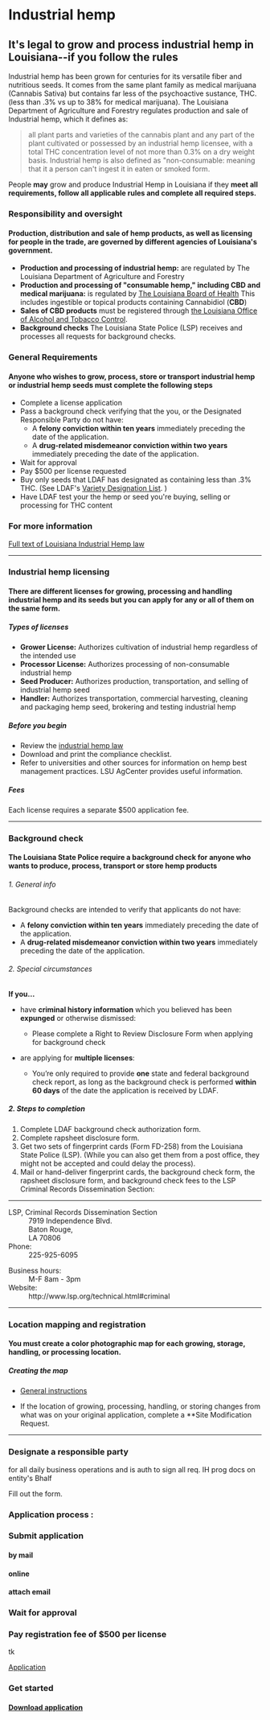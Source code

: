 <!-- service group title -->
# Industrial hemp
<!--// service group title -->
<!--service group subhead -->
## It's legal to grow and process industrial hemp in Louisiana--if you follow the rules
<!--// service group subhead -->
<!-- service group summary -->
Industrial hemp has been grown for centuries for its versatile fiber and nutritious seeds. It comes from the same plant family as medical marijuana (Cannabis Sativa) but contains far less of the psychoactive sustance, THC. (less than .3% vs up to 38% for medical marijuana). 
The Louisiana Department of Agriculture and Forestry regulates production and sale of Industrial hemp, which it defines as:
> all plant parts and varieties of the cannabis plant and any part of the plant cultivated or possessed by an industrial hemp licensee, with a total THC concentration level of not more than 0.3% on a dry weight basis.
Industrial hemp is also defined as "non-consumable: meaning that it a person can't ingest it in eaten or smoked form. 

People **may** grow and produce Industrial Hemp in Louisiana if they **meet all requirements, follow all applicable rules and complete all required steps.** 

<!--// service group summary -->


<!--service group section hed -->
###  Responsibility and oversight
<!--// service group section hed -->
<!--service group section subhed -->
#### Production, distribution and sale of hemp products, as well as licensing for people in the trade, are governed by different agencies of Louisiana's government.
<!--// service group section subhed -->
<!--service group section block -->
- **Production and processing of industrial hemp:** are regulated by The Louisiana Department of Agriculture and Forestry
- **Production and processing of "consumable hemp," including CBD and medical marijuana:** is regulated by [The Louisiana Board of Health](https://ldh.la.gov/) This includes ingestible or topical products containing Cannabidiol (**CBD**) 
- **Sales of CBD products** must be registered through [the Louisiana Office of Alcohol and Tobacco Control](https://atc.louisiana.gov/).
- **Background checks** The Louisiana State Police (LSP) receives and processes all requests for background checks.
<!--//service group info block -->
<!--service group section hed -->
### General Requirements
<!--// service group section hed -->
<!--service group section subhed -->
#### Anyone who wishes to grow, process, store or transport industrial hemp or industrial hemp seeds must complete the following steps
<!--//service group section subhed -->
- Complete a license application 
- Pass a background check verifying that the you, or the Designated Responsible Party do not have:  
    - A **felony conviction within ten years** immediately preceding the date of the application. 
    - A **drug-related misdemeanor conviction within two years** immediately preceding the date of the application.
- Wait for approval 
- Pay $500 per license requested
- Buy only seeds that LDAF has designated as containing less than .3% THC.
(See LDAF's [Variety Designation List](http://www.ldaf.state.la.us/wp-content/uploads/2023/05/Variety-Designation-List-2023May09.pdf). )
- Have LDAF test your the hemp or seed you're buying, selling or processing for THC content

### For more information

[Full text of Louisiana Industrial Hemp law](http://www.ldaf.state.la.us/wp-content/uploads/2021/12/Law-State-Legis-Site-12-2-2021.pdf) 

<!--service categories (from category content type): Licensing, industrial hemp-->
****
<!--Service entry-->
<!-- entry title -->
### Industrial hemp licensing
<!--// entry title -->

<!--entry subhead -->
#### There are different licenses for growing, processing and handling industrial hemp and its seeds but you can apply for any or all of them on the same form. 

<!--// entry subhead -->

<!-- Below are the standard fields describing the benefits, requirements and means of accessing the service. Each one is a referenced "description with headline" content type. User can add up to ten of these -->

   ##### Types of licenses

- **Grower License:** Authorizes cultivation of industrial hemp regardless of the intended use
- **Processor License:** Authorizes processing of non-consumable industrial hemp
- **Seed Producer:** Authorizes production, transportation, and selling of industrial hemp seed
- **Handler:** Authorizes transportation, commercial harvesting, cleaning and packaging hemp seed, brokering and testing industrial hemp


   
 <!-- Description with headline CT reference -->
  ##### Before you begin
- Review the [industrial hemp law ](http://www.ldaf.state.la.us/wp-content/uploads/2021/12/Law-State-Legis-Site-12-2-2021.pdf)
- Download and print the compliance checklist.
- Refer to universities and other sources for information on hemp best management practices. LSU AgCenter provides useful information.


<!-- // description with headline CT reference -->
<!-- Description with headline CT reference -->
##### Fees
Each license requires a separate $500 application fee. 
<!-- // description with headline CT reference -->
<!-- description with headline CT reference #2 -->
<!-- In final version of CT, the headlines will be chosen fron a standard list  -->


<!--// Service entry-->
 *****
<!--Service entry-->
<!--Service entry title-->
 ### Background check 
<!--//Service entry title-->
  
<!--entry subhead -->
#### The Louisiana State Police require a background check for anyone who wants to produce, process, transport or store hemp products
<!--//entry subhead-->
<!-- // description with headline CT reference -->

  






###### 1. General info
Background checks are intended to verify that applicants do not have:
- A **felony conviction within ten years** immediately preceding the date of the application.  
- A **drug-related misdemeanor conviction within two years** immediately preceding the date of the application.
 ###### 2. Special circumstances  
**If you...**
- have **criminal history information** which you believed has been **expunged** or otherwise dismissed:
    - Please complete a Right to Review Disclosure Form when applying for background check  

- are applying for **multiple licenses**: 
    - You’re only required to provide **one** state and federal background check report, as long as the background check is performed **within 60 days** of the date the application is received by LDAF.
    
<!-- Description with headline CT reference -->
##### 2. Steps to completion
1. Complete LDAF background check authorization form.
2. Complete rapsheet disclosure form.
3. Get two sets of fingerprint cards (Form FD-258) from the Louisiana State Police (LSP). (While you can also get them from a post office, they might not be accepted and could delay the process).
4. Mail or hand-deliver fingerprint cards, the background check form, the rapsheet disclosure form, and background check fees to the LSP Criminal Records Dissemination Section:
<!-- // Description with headline CT reference -->
*****
<!-- // Contact reference -->
 <dl>
 <dt>LSP, Criminal Records Dissemination Section</dt>
 <dd> 7919 Independence Blvd.</dd> 
 <dd> Baton Rouge, </dd>
 <dd> LA 70806 </dd>
 <dt> Phone:</dt>
 <dd>225-925-6095</dd>
 </dl>
<!-- // Contact reference -->
<dl>
    <dt>Business hours:</dt>
    <dd> M-F 8am - 3pm </dd>
    <dt>Website:</dt>
    <dd>http://www.lsp.org/technical.html#criminal </dd>
</dl>


<!-- // Contact reference -->
<!--// Service entry-->
*****
<!--Service entry-->
<!--Service entry title-->
  ### Location mapping and registration
<!--// Service entry title-->
<!--entry subhead -->
#### You must create a color photographic map for each growing, storage, handling, or processing location.
<!--//entry subhead -->
<!-- // description with headline (DwH) reference -->
<!--headline for DwH-->
##### Creating the map
<!--// headline for DwH-->
<!-- description for DwH -->
  - [General instructions](http://www.ldaf.state.la.us/wp-content/uploads/2021/11/Map-Instructions-for-Applications.pdf)
  
  - If the location of growing, processing, handling, or storing changes from what was on your original application, complete a **Site Modification Request.
<!--// description for DwH -->
<!--// description with headline CT reference -->
<!--// Service entry-->
*****
<!--Service entry-->
<!--Service entry title-->

  ### Designate a responsible party
for all daily business operations and is auth to sign all req. IH prog docs on entity's Bhalf

Fill out the form.

  ### Application process :
  ### Submit application
  #### by mail
  #### online
  #### attach email
  
  ### Wait for approval
  ### Pay registration fee of $500 per license
tk
 
<!-- // description with headline CT reference -->

<!-- Linked PDF -->
[Application](https://app.contentful.com/spaces/pc5e1rlgfrov/assets/3rW9nXpYVesH2exFsIqj0o)
<!--// Linked PDF -->

<!-- Service CTA: Call to action content type-->
<!-- Call to action msg -->
### Get started
<!--// Call to action msg -->
<!-- Button or link label -->
#### [Download application](https://www.example.com)
<!--// Button or link label -->
<!--// Service CTA -->
